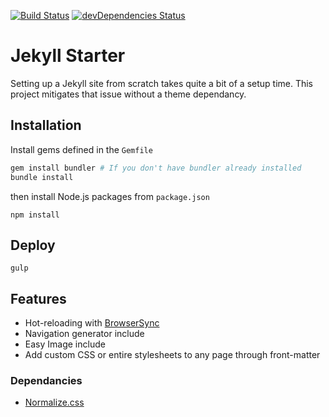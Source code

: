 [![Build Status](https://travis-ci.org/davesantos/jekyll-starter.svg?branch=master)](https://travis-ci.org/davesantos/jekyll-starter)
[![devDependencies Status](https://david-dm.org/davesantos/jekyll-starter/dev-status.svg)](https://david-dm.org/davesantos/jekyll-starter?type=dev)

Jekyll Starter
===
Setting up a Jekyll site from scratch takes quite a bit of a setup time. This project mitigates that issue without a theme dependancy.

## Installation

Install gems defined in the `Gemfile`

```sh
gem install bundler # If you don't have bundler already installed
bundle install
```
then install Node.js packages from `package.json`

```
npm install
```
## Deploy

```
gulp
```
## Features

- Hot-reloading with [BrowserSync](https://browsersync.io/)
- Navigation generator include
- Easy Image include
- Add custom CSS or entire stylesheets to any page through front-matter

### Dependancies

- [Normalize.css](https://necolas.github.io/normalize.css/)

